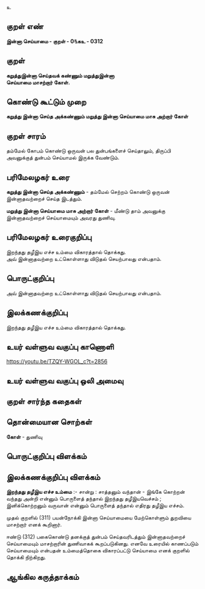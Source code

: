 உ

## குறள் எண் 

**இன்னா செய்யாமை - குறள் - 0௩கஉ - 0312**  

## குறள் 

**கறுத்துஇன்னா செய்தவக் கண்ணும் மறுத்துஇன்னா  
செய்யாமை மாசற்றார் கோள்.**

## கொண்டு கூட்டும் முறை

**கறுத்து இன்னா செய்த அக்கண்ணும் மறுத்து இன்னா செய்யாமை மாசு அற்றார் கோள்**

## குறள் சாரம் 

தம்மேல் கோபம் கொண்டு ஒருவன் பல துன்பங்களைச் செய்தாலும், திருப்பி அவனுக்குத் துன்பம் செய்யாமல் இருக்க வேண்டும்.  

## பரிமேலழகர் உரை

**கறுத்து இன்னா செய்த அக்கண்ணும்** - தம்மேல் செற்றம் கொண்டு ஒருவன் இன்னாதவற்றைச் செய்த இடத்தும்.   

**மறுத்து இன்னா செய்யாமை மாசு அற்றார் கோள்** - மீண்டு தாம் அவனுக்கு இன்னாதவற்றைச் செய்யாமையும் அவரது துணிவு.   

## பரிமேலழகர் உரைகுறிப்பு   

இறந்தது தழீஇய எச்ச உம்மை விகாரத்தால் தொக்கது.   
அவ் இன்னாதவற்றை உட்கொள்ளாது விடுதல் செயற்பாலது என்பதாம்.  

## பொருட்குறிப்பு 

அவ் இன்னாதவற்றை உட்கொள்ளாது விடுதல் செயற்பாலது என்பதாம். 

## இலக்கணக்குறிப்பு  

இறந்தது தழீஇய எச்ச உம்மை விகாரத்தால் தொக்கது.     

## உயர் வள்ளுவ வகுப்பு காணொளி

https://youtu.be/TZQY-WGOL_c?t=2856

## உயர் வள்ளுவ வகுப்பு ஒலி அமைவு 

 
## குறள் சார்ந்த கதைகள் 


## தொன்மையான சொற்கள்

**கோள்** - துணிவு 

## பொருட்குறிப்பு விளக்கம்


## இலக்கணக்குறிப்பு விளக்கம்

**இறந்தது தழீஇய எச்ச உம்மை** :- சான்று : சாத்தனும் வந்தான் - இங்கே கொற்றன் வந்தது அன்றி என்னும் பொருளைத் தந்தால் இறந்தது தழீஇயவெச்சம் ; இனிக்கொற்றனும் வருவான் என்னும் பொருளைத் தந்தால் எதிரது தழீஇய எச்சம்.  

முதல் குறளில் (311) பயன்நோக்கி இன்னா செய்யாமையை மேற்கொள்ளும் துறவியை மாசற்றார் எனக் கூறினார்.  

ஈண்டு (312) பகைகொண்டு தனக்குத் துன்பம் செய்தவரிடத்தும் இன்னாதவற்றைச் செய்யாமையும் மாசற்றாரின் துணிவாகக் கூறப்படுகினது. எனவே உரையில் காணப்படும் செய்யாமையும் என்பதன் உம்மைத்தொகை விகாரப்பட்டு செய்யாமை எனக் குறளில் தொக்கி நிற்கிறது. 

## ஆங்கில கருத்தாக்கம் 



